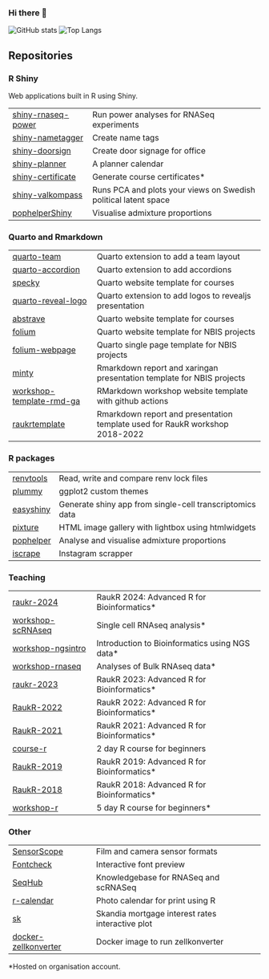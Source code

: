 ### Hi there 👋

![GitHub stats](https://github-readme-stats.vercel.app/api?username=royfrancis&show_icons=true)
![Top Langs](https://github-readme-stats.vercel.app/api/top-langs/?username=royfrancis)

## Repositories

### R Shiny

Web applications built in R using Shiny.

|||
|---|-----------|
|[shiny-rnaseq-power](https://github.com/royfrancis/shiny-rnaseq-power)|Run power analyses for RNASeq experiments|
|[shiny-nametagger](https://github.com/royfrancis/shiny-nametagger)|Create name tags|
|[shiny-doorsign](https://github.com/royfrancis/shiny-doorsign)|Create door signage for office|
|[shiny-planner](https://github.com/royfrancis/shiny-planner)|A planner calendar|
|[shiny-certificate](https://github.com/NBISweden/shiny-certificate)|Generate course certificates*|
|[shiny-valkompass](https://github.com/royfrancis/shiny-valkompass)|Runs PCA and plots your views on Swedish political latent space|
|[pophelperShiny](https://github.com/royfrancis/pophelperShiny)|Visualise admixture proportions|

### Quarto and Rmarkdown

|||
|---|-----------|
|[quarto-team](https://github.com/royfrancis/quarto-team)|Quarto extension to add a team layout|
|[quarto-accordion](https://github.com/royfrancis/quarto-accordion)|Quarto extension to add accordions|
|[specky](https://github.com/royfrancis/specky)|Quarto website template for courses|
|[quarto-reveal-logo](https://github.com/royfrancis/quarto-reveal-logo)|Quarto extension to add logos to revealjs presentation|
|[abstrave](https://github.com/royfrancis/abstrave)|Quarto website template for courses|
|[folium](https://github.com/royfrancis/folium)|Quarto website template for NBIS projects|
|[folium-webpage](https://github.com/royfrancis/folium-webpage)|Quarto single page template for NBIS projects|
|[minty](https://github.com/royfrancis/minty)|Rmarkdown report and xaringan presentation template for NBIS projects|
|[workshop-template-rmd-ga](https://github.com/royfrancis/workshop-template-rmd-ga)|RMarkdown workshop website template with github actions|
|[raukrtemplate](https://github.com/NBISweden/raukrtemplate)|Rmarkdown report and presentation template used for RaukR workshop 2018-2022|

### R packages

|||
|---|-----------|
|[renvtools](https://github.com/royfrancis/renvtools)|Read, write and compare renv lock files|
|[plummy](https://github.com/royfrancis/plummy)|ggplot2 custom themes|
|[easyshiny](https://github.com/NBISweden/easyshiny)|Generate shiny app from single-cell transcriptomics data|
|[pixture](https://github.com/royfrancis/pixture)|HTML image gallery with lightbox using htmlwidgets |
|[pophelper](https://github.com/royfrancis/pophelper)|Analyse and visualise admixture proportions|
|[iscrape](https://github.com/royfrancis/iscrape)|Instagram scrapper|

### Teaching

|||
|---|-----------|
|[raukr-2024](https://github.com/NBISweden/raukr-2024)|RaukR 2024: Advanced R for Bioinformatics*|
|[workshop-scRNAseq](https://github.com/NBISweden/workshop-scRNAseq)|Single cell RNAseq analysis*|
|[workshop-ngsintro](https://github.com/NBISweden/workshop-ngsintro)|Introduction to Bioinformatics using NGS data*|
|[workshop-rnaseq](https://github.com/NBISweden/workshop-RNAseq)|Analyses of Bulk RNAseq data*|
|[raukr-2023](https://github.com/NBISweden/raukr-2023)|RaukR 2023: Advanced R for Bioinformatics*|
|[RaukR-2022](https://github.com/NBISweden/RaukR-2022)|RaukR 2022: Advanced R for Bioinformatics*|
|[RaukR-2021](https://github.com/NBISweden/RaukR-2021)|RaukR 2021: Advanced R for Bioinformatics*|
|[course-r](https://github.com/royfrancis/course-r)|2 day R course for beginners|
|[RaukR-2019](https://github.com/NBISweden/RaukR-2019)|RaukR 2019: Advanced R for Bioinformatics*|
|[RaukR-2018](https://github.com/NBISweden/RaukR-2018)|RaukR 2018: Advanced R for Bioinformatics*|
|[workshop-r](https://github.com/NBISweden/workshop-r)|5 day R course for beginners*|

### Other

|||
|---|-----------|
|[SensorScope](https://github.com/royfrancis/sensorscope/)|Film and camera sensor formats|
|[Fontcheck](https://github.com/royfrancis/fontcheck)|Interactive font preview|
|[SeqHub](https://github.com/royfrancis/seqhub)|Knowledgebase for RNASeq and scRNASeq|
|[r-calendar](https://github.com/royfrancis/r-calendar)|Photo calendar for print using R|
|[sk](https://github.com/royfrancis/sk)|Skandia mortgage interest rates interactive plot|
|[docker-zellkonverter](https://github.com/royfrancis/docker-zellkonverter)|Docker image to run zellkonverter|

*Hosted on organisation account.
